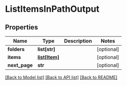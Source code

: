# ListItemsInPathOutput

## Properties
Name | Type | Description | Notes
------------ | ------------- | ------------- | -------------
**folders** | **list[str]** |  | [optional] 
**items** | [**list[Item]**](Item.md) |  | [optional] 
**next_page** | **str** |  | [optional] 

[[Back to Model list]](../README.md#documentation-for-models) [[Back to API list]](../README.md#documentation-for-api-endpoints) [[Back to README]](../README.md)


